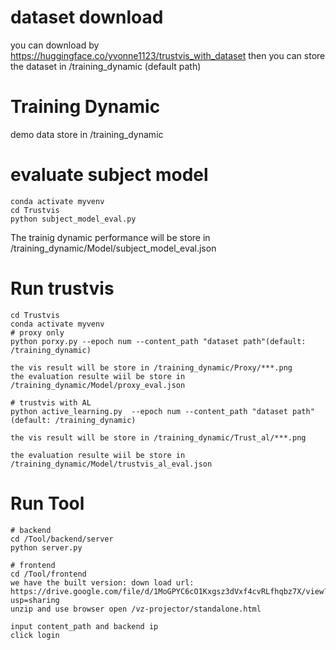 # dataset download
you can download by https://huggingface.co/yvonne1123/trustvis_with_dataset
then you can store the dataset in /training_dynamic (default path)

# Training Dynamic

demo data store in /training_dynamic
# evaluate subject model


```
conda activate myvenv
cd Trustvis
python subject_model_eval.py
```
The trainig dynamic performance will be store in /training_dynamic/Model/subject_model_eval.json


# Run trustvis 
```
cd Trustvis
conda activate myvenv
# proxy only
python porxy.py --epoch num --content_path "dataset path"(default: /training_dynamic)

the vis result will be store in /training_dynamic/Proxy/***.png
the evaluation resulte wiil be store in /training_dynamic/Model/proxy_eval.json

# trustvis with AL
python active_learning.py  --epoch num --content_path "dataset path"(default: /training_dynamic)

the vis result will be store in /training_dynamic/Trust_al/***.png

the evaluation resulte wiil be store in /training_dynamic/Model/trustvis_al_eval.json

```
# Run Tool

```
# backend
cd /Tool/backend/server
python server.py

# frontend
cd /Tool/frontend
we have the built version: down load url: https://drive.google.com/file/d/1MoGPYC6cO1Kxgsz3dVxf4cvRLfhqbz7X/view?usp=sharing 
unzip and use browser open /vz-projector/standalone.html

input content_path and backend ip
click login 
```
